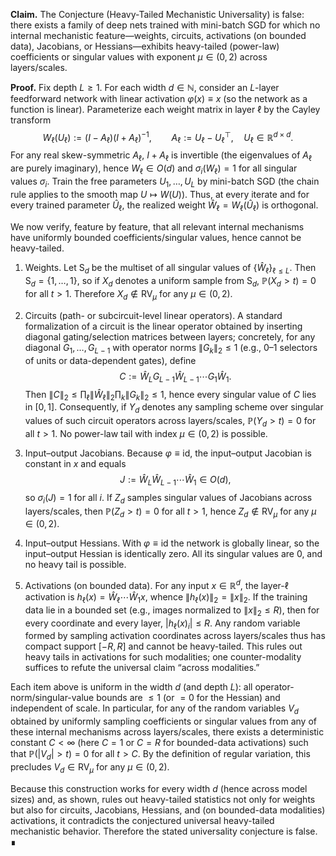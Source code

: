 **Claim.** The Conjecture (Heavy-Tailed Mechanistic Universality) is false: there exists a family of deep nets trained with mini-batch SGD for which no internal mechanistic feature—weights, circuits, activations (on bounded data), Jacobians, or Hessians—exhibits heavy-tailed (power-law) coefficients or singular values with exponent $\mu\in(0,2)$ across layers/scales.

**Proof.** Fix depth $L\ge 1$. For each width $d\in\mathbb N$, consider an $L$-layer feedforward network with linear activation $\varphi(x)\equiv x$ (so the network as a function is linear). Parameterize each weight matrix in layer $\ell$ by the Cayley transform
$$
W_\ell(U_\ell) := (I-A_\ell)(I+A_\ell)^{-1},\qquad A_\ell:=U_\ell-U_\ell^\top,\quad U_\ell\in\mathbb R^{d\times d}.
$$
For any real skew-symmetric $A_\ell$, $I+A_\ell$ is invertible (the eigenvalues of $A_\ell$ are purely imaginary), hence $W_\ell\in O(d)$ and $\sigma_i(W_\ell)=1$ for all singular values $\sigma_i$. Train the free parameters $U_1,\dots,U_L$ by mini-batch SGD (the chain rule applies to the smooth map $U\mapsto W(U)$). Thus, at every iterate and for every trained parameter $\widehat U_\ell$, the realized weight $\widehat W_\ell=W_\ell(\widehat U_\ell)$ is orthogonal.

We now verify, feature by feature, that all relevant internal mechanisms have uniformly bounded coefficients/singular values, hence cannot be heavy-tailed.

1) Weights. Let $\mathsf S_d$ be the multiset of all singular values of $\{\widehat W_\ell\}_{\ell\le L}$. Then $\mathsf S_d=\{1,\dots,1\}$, so if $X_d$ denotes a uniform sample from $\mathsf S_d$, $\mathbb P(X_d>t)=0$ for all $t>1$. Therefore $X_d\notin\mathrm{RV}_\mu$ for any $\mu\in(0,2)$.

2) Circuits (path- or subcircuit-level linear operators). A standard formalization of a circuit is the linear operator obtained by inserting diagonal gating/selection matrices between layers; concretely, for any diagonal $G_1,\dots,G_{L-1}$ with operator norms $\|G_k\|_2\le 1$ (e.g., $0$–$1$ selectors of units or data-dependent gates), define
$$
C:=\widehat W_L G_{L-1}\widehat W_{L-1}\cdots G_1\widehat W_1.
$$
Then $\|C\|_2\le\prod_\ell \|\widehat W_\ell\|_2\prod_k\|G_k\|_2\le 1$, hence every singular value of $C$ lies in $[0,1]$. Consequently, if $Y_d$ denotes any sampling scheme over singular values of such circuit operators across layers/scales, $\mathbb P(Y_d>t)=0$ for all $t>1$. No power-law tail with index $\mu\in(0,2)$ is possible.

3) Input–output Jacobians. Because $\varphi\equiv\mathrm{id}$, the input–output Jacobian is constant in $x$ and equals
$$
J:=\widehat W_L\widehat W_{L-1}\cdots\widehat W_1\in O(d),
$$
so $\sigma_i(J)=1$ for all $i$. If $Z_d$ samples singular values of Jacobians across layers/scales, then $\mathbb P(Z_d>t)=0$ for all $t>1$, hence $Z_d\notin\mathrm{RV}_\mu$ for any $\mu\in(0,2)$.

4) Input–output Hessians. With $\varphi\equiv\mathrm{id}$ the network is globally linear, so the input–output Hessian is identically zero. All its singular values are $0$, and no heavy tail is possible.

5) Activations (on bounded data). For any input $x\in\mathbb R^d$, the layer-$\ell$ activation is $h_\ell(x)=\widehat W_\ell\cdots\widehat W_1 x$, whence $\|h_\ell(x)\|_2=\|x\|_2$. If the training data lie in a bounded set (e.g., images normalized to $\|x\|_2\le R$), then for every coordinate and every layer, $|h_\ell(x)_i|\le R$. Any random variable formed by sampling activation coordinates across layers/scales thus has compact support $[-R,R]$ and cannot be heavy-tailed. This rules out heavy tails in activations for such modalities; one counter-modality suffices to refute the universal claim “across modalities.”

Each item above is uniform in the width $d$ (and depth $L$): all operator-norm/singular-value bounds are $\le 1$ (or $=0$ for the Hessian) and independent of scale. In particular, for any of the random variables $V_d$ obtained by uniformly sampling coefficients or singular values from any of these internal mechanisms across layers/scales, there exists a deterministic constant $C<\infty$ (here $C=1$ or $C=R$ for bounded-data activations) such that $\mathbb P(|V_d|>t)=0$ for all $t>C$. By the definition of regular variation, this precludes $V_d\in\mathrm{RV}_\mu$ for any $\mu\in(0,2)$.

Because this construction works for every width $d$ (hence across model sizes) and, as shown, rules out heavy-tailed statistics not only for weights but also for circuits, Jacobians, Hessians, and (on bounded-data modalities) activations, it contradicts the conjectured universal heavy-tailed mechanistic behavior. Therefore the stated universality conjecture is false. ∎